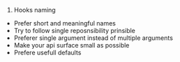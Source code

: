 1. Hooks naming
 - Prefer short and meaningful names
 - Try to follow single reposnsibility prinsible
 - Preferer single argument instead of multiple arguments
 - Make your api surface small as possible
 - Prefere usefull defaults 
